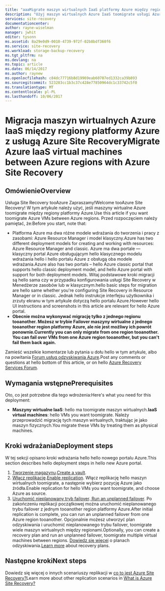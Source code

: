 ```yaml
---
title: "aaaMigrate maszyn wirtualnych IaaS platformy Azure między regiony platformy Azure | Dokumentacja firmy Microsoft"
description: "Użyj maszyn wirtualnych Azure IaaS toomigrate usługi Azure Site Recovery z jednego tooanother region platformy Azure."
services: site-recovery
documentationcenter: 
author: rayne-wiselman
manager: jwhit
editor: tysonn
ms.assetid: 8a29e0d9-0010-4739-972f-02b8bdf360f6
ms.service: site-recovery
ms.workload: storage-backup-recovery
ms.tgt_pltfrm: na
ms.devlang: na
ms.topic: article
ms.date: 06/14/2017
ms.author: raynew
ms.openlocfilehash: c84dc77716b8d19969eab60707ed1332ca39b893
ms.sourcegitcommit: 523283cc1b3c37c428e77850964dc1c33742c5f0
ms.translationtype: MT
ms.contentlocale: pl-PL
ms.lasthandoff: 10/06/2017
---
```

# <a name="migrate-azure-iaas-virtual-machines-between-azure-regions-with-azure-site-recovery"></a><span data-ttu-id="5f7b6-103">Migracja maszyn wirtualnych Azure IaaS między regiony platformy Azure z usługą Azure Site Recovery</span><span class="sxs-lookup"><span data-stu-id="5f7b6-103">Migrate Azure IaaS virtual machines between Azure regions with Azure Site Recovery</span></span>
## <a name="overview"></a><span data-ttu-id="5f7b6-104">Omówienie</span><span class="sxs-lookup"><span data-stu-id="5f7b6-104">Overview</span></span>
<span data-ttu-id="5f7b6-105">Usługa Site Recovery tooAzure Zapraszamy!</span><span class="sxs-lookup"><span data-stu-id="5f7b6-105">Welcome tooAzure Site Recovery!</span></span> <span data-ttu-id="5f7b6-106">W tym artykule należy użyć, jeśli maszyny wirtualne Azure toomigrate między regiony platformy Azure.</span><span class="sxs-lookup"><span data-stu-id="5f7b6-106">Use this article if you want toomigrate Azure VMs between Azure regions.</span></span> <span data-ttu-id="5f7b6-107">Przed rozpoczęciem należy pamiętać, że:</span><span class="sxs-lookup"><span data-stu-id="5f7b6-107">Before you start, note that:</span></span>

* <span data-ttu-id="5f7b6-108">Platforma Azure ma dwa różne modele wdrażania do tworzenia i pracy z zasobami: Azure Resource Manager i model klasyczny.</span><span class="sxs-lookup"><span data-stu-id="5f7b6-108">Azure has two different deployment models for creating and working with resources: Azure Resource Manager and classic.</span></span> <span data-ttu-id="5f7b6-109">Azure ma dwa portale — klasyczny portal Azure obsługującym hello klasycznego modelu wdrażania hello i hello portalu Azure z obsługą oba modele wdrażania.</span><span class="sxs-lookup"><span data-stu-id="5f7b6-109">Azure also has two portals – hello Azure classic portal that supports hello classic deployment model, and hello Azure portal with support for both deployment models.</span></span> <span data-ttu-id="5f7b6-110">Witaj podstawowe kroki migracji są hello sama czy w przypadku konfigurowania usługi Site Recovery w Menedżerze zasobów lub w klasycznym.</span><span class="sxs-lookup"><span data-stu-id="5f7b6-110">hello basic steps for migration are hello same whether you're configuring Site Recovery in Resource Manager or in classic.</span></span> <span data-ttu-id="5f7b6-111">Jednak hello instrukcje interfejsu użytkownika i zrzuty ekranu w tym artykule dotyczą hello portalu Azure.</span><span class="sxs-lookup"><span data-stu-id="5f7b6-111">However hello UI instructions and screenshots in this article are relevant for hello Azure portal.</span></span>
* <span data-ttu-id="5f7b6-112">**Obecnie można wykonywać migrację tylko z jednego regionu tooanother. Możesz w trybie Failover maszyny wirtualne z jednego tooanother region platformy Azure, ale nie jest możliwy ich powrót ponownie.**</span><span class="sxs-lookup"><span data-stu-id="5f7b6-112">**Currently you can only migrate from one region tooanother. You can fail over VMs from one Azure region tooanother, but you can't fail them back again.**</span></span>

<span data-ttu-id="5f7b6-113">Zamieść wszelkie komentarze lub pytania u dołu hello w tym artykule, albo na powitania [Forum usług odzyskiwania Azure](https://social.msdn.microsoft.com/forums/azure/home?forum=hypervrecovmgr).</span><span class="sxs-lookup"><span data-stu-id="5f7b6-113">Post any comments or questions at hello bottom of this article, or on hello [Azure Recovery Services Forum](https://social.msdn.microsoft.com/forums/azure/home?forum=hypervrecovmgr).</span></span>

## <a name="prerequisites"></a><span data-ttu-id="5f7b6-114">Wymagania wstępne</span><span class="sxs-lookup"><span data-stu-id="5f7b6-114">Prerequisites</span></span>
<span data-ttu-id="5f7b6-115">Oto, co jest potrzebne dla tego wdrożenia:</span><span class="sxs-lookup"><span data-stu-id="5f7b6-115">Here's what you need for this deployment:</span></span>

* <span data-ttu-id="5f7b6-116">**Maszyny wirtualne IaaS**: hello ma toomigrate maszyn wirtualnych.</span><span class="sxs-lookup"><span data-stu-id="5f7b6-116">**IaaS virtual machines**: hello VMs you want toomigrate.</span></span> <span data-ttu-id="5f7b6-117">Należy przeprowadzić migrację tych maszyn wirtualnych, traktując je jako maszyn fizycznych.</span><span class="sxs-lookup"><span data-stu-id="5f7b6-117">You migrate these VMs by treating them as physical machines.</span></span>

## <a name="deployment-steps"></a><span data-ttu-id="5f7b6-118">Kroki wdrażania</span><span class="sxs-lookup"><span data-stu-id="5f7b6-118">Deployment steps</span></span>
<span data-ttu-id="5f7b6-119">W tej sekcji opisano kroki wdrażania hello hello nowego portalu Azure.</span><span class="sxs-lookup"><span data-stu-id="5f7b6-119">This section describes hello deployment steps in hello new Azure portal.</span></span>

1. <span data-ttu-id="5f7b6-120">[Tworzenie magazynu](site-recovery-vmware-to-azure.md).</span><span class="sxs-lookup"><span data-stu-id="5f7b6-120">[Create a vault](site-recovery-vmware-to-azure.md).</span></span>
2. <span data-ttu-id="5f7b6-121">[Włącz replikację](site-recovery-vmware-to-azure.md).</span><span class="sxs-lookup"><span data-stu-id="5f7b6-121">[Enable replication](site-recovery-vmware-to-azure.md).</span></span> <span data-ttu-id="5f7b6-122">Włącz replikację hello maszyn wirtualnych toomigrate, a następnie wybierz pozycję Azure jako źródła.</span><span class="sxs-lookup"><span data-stu-id="5f7b6-122">Enable replication for hello VMs you want toomigrate, and choose Azure as source.</span></span> 
3. <span data-ttu-id="5f7b6-123">[Uruchomić nieplanowany tryb failover](site-recovery-failover.md).</span><span class="sxs-lookup"><span data-stu-id="5f7b6-123">[ Run an unplanned failover](site-recovery-failover.md).</span></span> <span data-ttu-id="5f7b6-124">Po zakończeniu replikacji początkowej można uruchomić nieplanowanego trybu failover z jednym tooanother region platformy Azure.</span><span class="sxs-lookup"><span data-stu-id="5f7b6-124">After initial replication is complete, you can run an unplanned failover from one Azure region tooanother.</span></span> <span data-ttu-id="5f7b6-125">Opcjonalnie możesz utworzyć plan odzyskiwania i uruchomić nieplanowanego trybu failover, toomigrate wiele maszyn wirtualnych między regionami.</span><span class="sxs-lookup"><span data-stu-id="5f7b6-125">Optionally, you can create a recovery plan and run an unplanned failover, toomigrate multiple virtual machines between regions.</span></span> <span data-ttu-id="5f7b6-126">[Dowiedz się więcej](site-recovery-create-recovery-plans.md) o planach odzyskiwania.</span><span class="sxs-lookup"><span data-stu-id="5f7b6-126">[Learn more](site-recovery-create-recovery-plans.md) about recovery plans.</span></span>

## <a name="next-steps"></a><span data-ttu-id="5f7b6-127">Następne kroki</span><span class="sxs-lookup"><span data-stu-id="5f7b6-127">Next steps</span></span>
<span data-ttu-id="5f7b6-128">Dowiedz się więcej o innych scenariuszy replikacji w [co to jest Azure Site Recovery?](site-recovery-overview.md)</span><span class="sxs-lookup"><span data-stu-id="5f7b6-128">Learn more about other replication scenarios in [What is Azure Site Recovery?](site-recovery-overview.md)</span></span>
